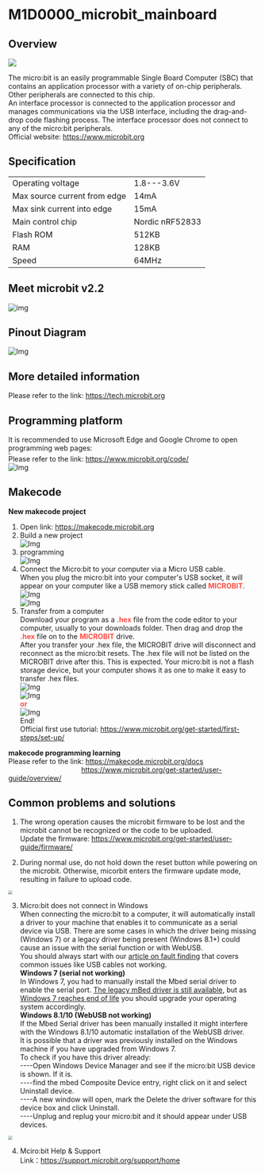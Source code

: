 # M1D0000_microbit_mainboard

## Overview
<img src="../../_static/microbit/M1D0000_microbit_mainboard/1img.jpg" style="zoom:100%">  

The micro:bit is an easily programmable Single Board Computer (SBC) that contains an application processor with a variety of on-chip peripherals. Other peripherals are connected to this chip.  
An interface processor is connected to the application processor and manages communications via the USB interface, including the drag-and-drop code flashing process. The interface processor does not connect to any of the micro:bit peripherals.  
Official website: <https://www.microbit.org>    

## Specification
|     |     |
| :-- | :-- |
|Operating voltage| 1.8---3.6V|
|Max source current from edge |14mA |
|Max sink current into edge |15mA |
|Main control chip |Nordic nRF52833 |
|Flash ROM |512KB |
|RAM |128KB |
|Speed |64MHz |

## Meet microbit v2.2
![img](../../_static/microbit/M1D0000_microbit_mainboard/2img.png)   

## Pinout Diagram
![Img](../../_static/microbit/M1D0000_microbit_mainboard/4img.png)  

## More detailed information
Please refer to the link: <https://tech.microbit.org>  

## Programming platform
It is recommended to use Microsoft Edge and Google Chrome to open programming web pages:  
<img src="../../_static/microbit/M1D0000_microbit_mainboard/13img.png" style="zoom:30%">  
Please refer to the link: <https://www.microbit.org/code/>  
![Img](../../_static/microbit/M1D0000_microbit_mainboard/5img.png)  

## Makecode
**New makecode project**  
1. Open link: <https://makecode.microbit.org>  
2. Build a new project  
![Img](../../_static/microbit/M1D0000_microbit_mainboard/6img.png)  
3. programming  
![Img](../../_static/microbit/M1D0000_microbit_mainboard/7img.png)  
4. Connect the Micro:bit to your computer via a Micro USB cable.  
When you plug the micro:bit into your computer's USB socket, it will appear on your computer like a USB memory stick called <span style="color: rgb(255, 76, 65);">**MICROBIT**</span>.  
![Img](../../_static/microbit/M1D0000_microbit_mainboard/8img.png)    
![Img](../../_static/microbit/M1D0000_microbit_mainboard/12img.png)   
5. Transfer from a computer  
Download your program as a <span style="color: rgb(255, 76, 65);">**.hex**</span> file from the code editor to your computer, usually to your downloads folder. Then drag and drop the <span style="color: rgb(255, 76, 65);">**.hex**</span> file on to the <span style="color: rgb(255, 76, 65);">**MICROBIT**</span> drive.  
After you transfer your .hex file, the MICROBIT drive will disconnect and reconnect as the micro:bit resets. The .hex file will not be listed on the MICROBIT drive after this. This is expected. Your micro:bit is not a flash storage device, but your computer shows it as one to make it easy to transfer .hex files.  
![Img](../../_static/microbit/M1D0000_microbit_mainboard/9img.png)    
![Img](../../_static/microbit/M1D0000_microbit_mainboard/10img.png)   
<span style="color: rgb(255, 76, 65);">**or**</span>  
![Img](../../_static/microbit/M1D0000_microbit_mainboard/11img.png)   
End!  
Official first use tutorial: <https://www.microbit.org/get-started/first-steps/set-up/>  

**makecode programming learning**  
Please refer to the link: <https://makecode.microbit.org/docs>  
&ensp;&emsp;&emsp;&emsp;&emsp;&emsp;&emsp;&emsp;&emsp;&emsp;&emsp;<https://www.microbit.org/get-started/user-guide/overview/>  

## Common problems and solutions  
1. The wrong operation causes the microbit firmware to be lost and the microbit cannot be recognized or the code to be uploaded.  
Update the firmware: <https://www.microbit.org/get-started/user-guide/firmware/>  

2. During normal use, do not hold down the reset button while powering on the microbit. Otherwise, micorbit enters the firmware update mode, resulting in failure to upload code.  
<img src="../../_static/microbit/M1D0000_microbit_mainboard/14img.png" style="zoom:50%">  

3. Micro:bit does not connect in Windows  
When connecting the micro:bit to a computer, it will automatically install a driver to your machine that enables it to communicate as a serial device via USB. There are some cases in which the driver being missing (Windows 7) or a legacy driver being present (Windows 8.1+) could cause an issue with the serial function or with WebUSB.  
You should always start with our [article on fault finding](https://support.microbit.org/en/support/solutions/articles/19000024000-fault-finding-with-a-micro-bit) that covers common issues like USB cables not working.  
**Windows 7 (serial not working)**  
In Windows 7, you had to manually install the Mbed serial driver to enable the serial port. [The legacy mBed driver is still available](https://os.mbed.com/docs/mbed-os/v6.8/program-setup/windows-serial-driver.html), but as [Windows 7 reaches end of life](https://www.microsoft.com/en-gb/windows/windows-7-end-of-life-support-information) you should upgrade your operating system accordingly.  
**Windows 8.1/10 (WebUSB not working)**  
If the Mbed Serial driver has been manually installed it might interfere with the Windows 8.1/10 automatic installation of the WebUSB driver.   
It is possible that a driver was previously installed on the Windows machine if you have upgraded from Windows 7.  
To check if you have this driver already:  
----Open Windows Device Manager and see if the micro:bit USB device is shown. If it is.  
----find the mbed Composite Device entry, right click on it and select Uninstall device.    
----A new window will open, mark the Delete the driver software for this device box and click Uninstall.  
----Unplug and replug your micro:bit and it should appear under USB devices.  
<img src="../../_static/microbit/M1D0000_microbit_mainboard/15img.png" style="zoom:50%">  

4. Mciro:bit Help & Support  
Link：<https://support.microbit.org/support/home>  


